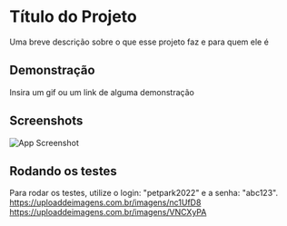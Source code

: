 
# Título do Projeto

Uma breve descrição sobre o que esse projeto faz e para quem ele é


## Demonstração

Insira um gif ou um link de alguma demonstração


## Screenshots

![App Screenshot](https://via.placeholder.com/468x300?text=App+Screenshot+Here)


## Rodando os testes

Para rodar os testes, utilize o login: "petpark2022" e a senha: "abc123".
https://uploaddeimagens.com.br/imagens/nc1UfD8
https://uploaddeimagens.com.br/imagens/VNCXyPA



